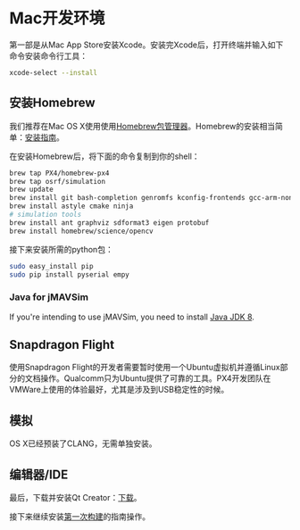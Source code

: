 # Mac开发环境

第一部是从Mac App Store安装Xcode。安装完Xcode后，打开终端并输入如下命令安装命令行工具：

<div class="host-code"></div>

```bash
xcode-select --install
```

## 安装Homebrew

我们推荐在Mac OS X使用使用[Homebrew包管理器](http://mxcl.github.com/homebrew/)。Homebrew的安装相当简单：[安装指南](http://mxcl.github.com/homebrew/)。

在安装Homebrew后，将下面的命令复制到你的shell：

<div class="host-code"></div>

```sh
brew tap PX4/homebrew-px4
brew tap osrf/simulation
brew update
brew install git bash-completion genromfs kconfig-frontends gcc-arm-none-eabi
brew install astyle cmake ninja
# simulation tools
brew install ant graphviz sdformat3 eigen protobuf
brew install homebrew/science/opencv
```

接下来安装所需的python包：

<div class="host-code"></div>

```sh
sudo easy_install pip
sudo pip install pyserial empy
```

### Java for jMAVSim

If you're intending to use jMAVSim, you need to install [Java JDK 8](http://www.oracle.com/technetwork/java/javase/downloads/jdk8-downloads-2133151.html).

## Snapdragon Flight

使用Snapdragon Flight的开发者需要暂时使用一个Ubuntu虚拟机并遵循Linux部分的文档操作。Qualcomm只为Ubuntu提供了可靠的工具。PX4开发团队在VMWare上使用的体验最好，尤其是涉及到USB稳定性的时候。

## 模拟

OS X已经预装了CLANG，无需单独安装。

## 编辑器/IDE

最后，下载并安装Qt Creator：[下载](http://www.qt.io/download-open-source/#section-6)。

接下来继续安装[第一次构建](starting-building.md)的指南操作。
